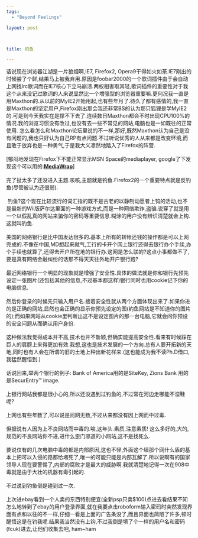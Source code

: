 ```yaml
--- 
tags: 
  - "Beyond Feelings"

layout: post



title: 钓鱼

---
```

<div id="msgcns!5F971C000415D85F!516" class="bvMsg">
<div>话说现在浏览器江湖是一片狼烟啊,IE7, Firefox2, Opera9干得如火如荼.IE7刚出的时候尝了个鲜,结果马上被我弃用.原因是foobar2000的一个歌词插件由于会自动上网找lrc歌词而在IE7核心下立马崩溃.两权相害取其轻,歌词插件的重要性对于我这个从来没记过歌词的人来说显然比一个增强型的浏览器重要嘛.更何况我一直是用Maxthon的.从以前的MyIE2开始用起,也有些年月了.待久了都有感情的,我一直是Maxthon的坚定用户,Firefox刚出那会我还非常BS的认为那只狐狸是学MyIE2的.可是到今天我实在是撑不下去了.连续数日Maxthon都会不时出现CPU100%的情况.我的浏览习惯没有改过,也没有去一些不常见的网站,电脑也是一如既往的正常使用. 怎么看怎么和Maxthon论坛里说的不一样,那好,既然Maxthon认为自己是没有问题的,我也只好认为自己RP有点问题.不过听说优秀的人从来都是改变环境,而且敢于放弃也是一种勇气,于是我大义凛然地踏入了Firefox的阵营.</div>
<div> </div>
<div>[郁闷地发现在Firefox下不能正常显示MSN Space的mediaplayer, google了下发现这个可以用的:<font color="#3366ff"><a href="http://addons.mozine.org/firefox/116/"><strong>MediaWrap</strong></a></font><font color="#000000">]</font>
</div>
<div> </div>
<div>完了扯太多了还没进入主题.咳咳,主题就是钓鱼.Firefox2的一个重要特点就是反钓鱼(尽管被认为还很弱).</div>
<div> </div>
<div> 钓鱼?这个现在比较流行的词汇指的既不是古老的以静制动愿者上钩的活动,也不是最新的Wii版萨尔达里面的一种游戏方式,而是一种网络欺诈,盗骗.说穿了就是用一个以假乱真的网站来骗你的密码等重要信息.糊涂的用户没有辨识清楚就会上钩.这就叫钓鱼.</div>
<div>
<br>美国的网络银行是比中国发达很多的.基本上所有的转帐还钱的操作都是可以上网完成的.不像在中国,MD想起来就气,工行的卡开个网上银行还得去银行办个手续,办个手续也就算了,还得去开户所在地的银行办.这网是怎么联的?这点小事都做不了,要是真有网络金融纠纷的话那不得天天往外地开户银行跑?</div>
<div>
<br>最近网络银行一个明显的现象就是增强了安全性.具体的做法就是你和银行先预先设定一张图片(还包括其他的信息,不过基本都这样)银行同时也用cookie记下你的电脑信息.</div>
<div>
<br>然后你登录的时候先只输入用户名.接着安全性就从两个方面体现出来了.如果你进的是正确的网站,显然也会正确的显示你预先设定的图(钓鱼网站是不知道你的图片的);而如果网站从cookie里判断出这不是设定图片的那一台电脑,它就会问你预设的安全问题从而确认用户身份.</div>
<div>
<br>这种做法我觉得成本并不高,技术也并不新颖,但确实能提高安全性.看来有时候踩在巨人的肩膀上来得更加有效.我想,这也是技术发展的一个方向.总有人要开拓新的天地,同时也有人会在所谓的旧的土地上种出新花样来.(这也能成为我不读Ph.D借口,我猛然醒悟到.)</div>
<div>
<br>话说回来,举两个银行的例子: Bank of America用的是SiteKey, Zions Bank 用的是SecurEntry™ image.</div>
<div>
<br>上银行网站我都是很小心的,所以还没遇到过钓鱼的,不过常在河边走哪能不湿鞋呢?</div>
<div>
<br>上网也有些年数了,可以说是阅网无数,不过从来都没有因上网而中过毒.</div>
<div>
<br>但据说有人因为上不良网站而中毒的.唉,这年头.素质,注意素质! 这么多好的,大的,规范的不良网站你不进,进什么歪门邪道的小网站,这不是找死么.</div>
<div>
<br>要说仅有的几次电脑中毒的都是内部原因,这也不怪,外面这个墙那个网什么盾的基本上把可以入侵的路都给堵死了,唯一的可能只能是内部瓦解了.所以说啊有的国家领导人现在要警惕了,内部的腐败才是最大的威胁啊.我就清楚地记得一次在908中毒就是由于大壮的机器有毒引起的.</div>
<div>
<br>不过说到钓鱼倒是碰到过一次.</div>
<div>
<br>上次进ebay看到一个人卖的东西特别便宜(全新psp只卖$100)点进去看结果不知怎么地转到了ebay的用户登录界面,就在我要点击roboform输入密码时突然发现界面有点和以往的不一样,仔细一看是上面的广告条没了,而且界面也简陋了许多,顿时醒悟这是在钓我呢.结果我当然没有上钩,不过我倒是填了个一样的用户名和密码(fcuk)进去,让他们收集去吧, ham~ham</div>
</div>
